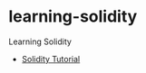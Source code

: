 # learning-solidity
Learning Solidity

* [Solidity Tutorial](https://www.youtube.com/watch?v=ipwxYa-F1uY)
